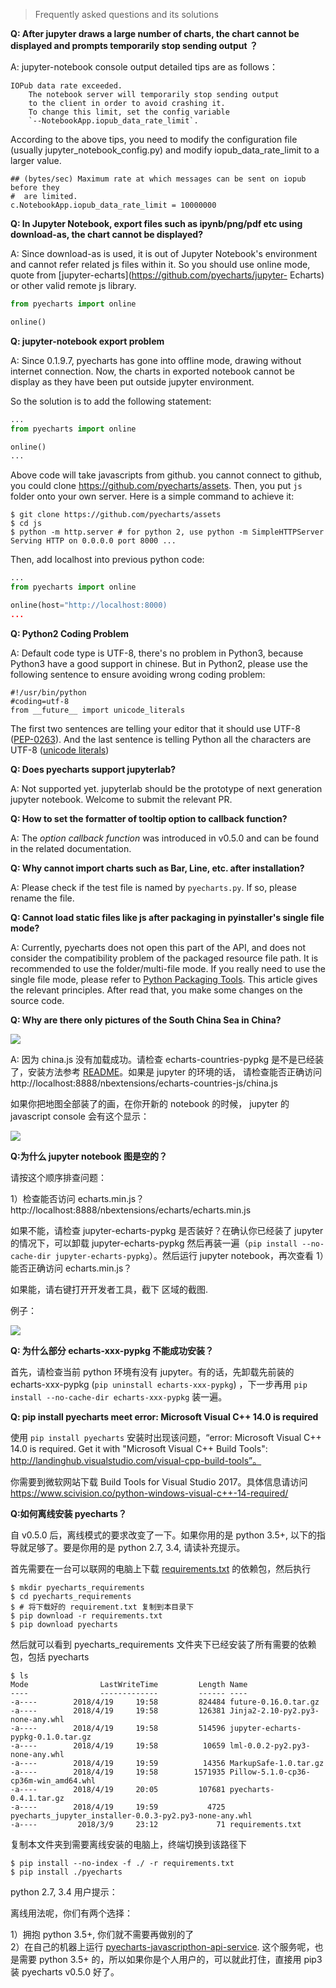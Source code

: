 > Frequently asked questions and its solutions

**Q: After jupyter draws a large number of charts, the chart cannot be displayed and prompts temporarily stop sending output ？**

A: jupyter-notebook console output detailed tips are as follows：

```
IOPub data rate exceeded.
    The notebook server will temporarily stop sending output
    to the client in order to avoid crashing it.
    To change this limit, set the config variable
    `--NotebookApp.iopub_data_rate_limit`.
```

According to the above tips, you need to modify the configuration file (usually jupyter_notebook_config.py) and modify iopub_data_rate_limit to a larger value.

```
## (bytes/sec) Maximum rate at which messages can be sent on iopub before they
#  are limited.
c.NotebookApp.iopub_data_rate_limit = 10000000
```


**Q: In Jupyter Notebook, export files such as ipynb/png/pdf etc using download-as, the chart cannot be displayed?**

A: Since download-as is used, it is out of Jupyter Notebook's environment and cannot refer related js files within it. So you should use online mode, quote from [jupyter-echarts](https://github.com/pyecharts/jupyter- Echarts) or other valid remote js library.

```python
from pyecharts import online

online()
```


**Q: jupyter-notebook export problem**

A: Since 0.1.9.7, pyecharts has gone into offline mode, drawing without internet connection. Now, the charts in exported notebook cannot be display as they have been put outside
jupyter environment.

So the solution is to add the following statement:

```python
...
from pyecharts import online

online()
...
```
Above code will take javascripts from github.
you cannot connect to github, you could clone https://github.com/pyecharts/assets. Then, you put `js` folder onto your own server. Here is a simple command to achieve it:

```
$ git clone https://github.com/pyecharts/assets
$ cd js
$ python -m http.server # for python 2, use python -m SimpleHTTPServer
Serving HTTP on 0.0.0.0 port 8000 ...
```

Then, add localhost into previous python code:

```python
...
from pyecharts import online

online(host="http://localhost:8000)
...
```

**Q: Python2 Coding Problem**

A: Default code type is UTF-8, there's no problem in Python3, because Python3 have a good support in chinese. But in Python2, please use the following sentence to ensure avoiding wrong coding problem:
```
#!/usr/bin/python
#coding=utf-8
from __future__ import unicode_literals
```
The first two sentences are telling your editor that it should use UTF-8 ([PEP-0263](https://www.python.org/dev/peps/pep-0263/)). And the last sentence is telling Python all the characters are UTF-8 ([unicode literals](http://python-future.org/unicode_literals.html))


**Q: Does pyecharts support jupyterlab?**

A: Not supported yet. jupyterlab should be the prototype of next generation jupyter notebook. Welcome to submit the relevant PR.


**Q: How to set the formatter of tooltip option to callback function?**

A: The *option callback function* was introduced in v0.5.0 and can be found in the related documentation.


**Q: Why cannot import charts such as Bar, Line, etc. after installation?**

A: Please check if the test file is named by `pyecharts.py`. If so, please rename the file.


**Q: Cannot load static files like js after packaging in pyinstaller's single file mode?**

A: Currently, pyecharts does not open this part of the API, and does not consider the compatibility problem of the packaged resource file path. It is recommended to use the folder/multi-file mode.
If you really need to use the single file mode, please refer to [Python Packaging Tools](https://kinegratii.github.io/2016/04/23/python-package/). This article gives the relevant principles. After read that, you make some changes on the source code.


**Q: Why are there only pictures of the South China Sea in China?**

![](https://user-images.githubusercontent.com/4280312/37690316-08ef46e0-2ca2-11e8-9f2c-78c41a84bf57.png)

A: 因为 china.js 没有加载成功。请检查 echarts-countries-pypkg 是不是已经装了，安装方法参考 [README](https://github.com/pyecharts/pyecharts/blob/master/README.md)。如果是 jupyter 的环境的话， 请检查能否正确访问 http://localhost:8888/nbextensions/echarts-countries-js/china.js

如果你把地图全部装了的画，在你开新的 notebook 的时候， jupyter 的 javascript console 会有这个显示：

![](https://user-images.githubusercontent.com/4280312/37921785-a472a2b8-3122-11e8-8ee3-cc80a3901d9d.png)


**Q:为什么 jupyter notebook 图是空的？**

请按这个顺序排查问题：

1）检查能否访问 echarts.min.js？ http://localhost:8888/nbextensions/echarts/echarts.min.js

如果不能，请检查 jupyter-echarts-pypkg 是否装好？在确认你已经装了 jupyter 的情况下，可以卸载 jupyter-echarts-pypkg 然后再装一遍（`pip install --no-cache-dir jupyter-echarts-pypkg`）。然后运行 jupyter notebook，再次查看 1）能否正确访问 echarts.min.js？

如果能，请右键打开开发者工具，截下 <script>...</script> 区域的截图.

例子：

![](https://user-images.githubusercontent.com/4280312/29354092-4c4eecee-8264-11e7-98bb-06ec1b4c06b6.png)


**Q: 为什么部分 echarts-xxx-pypkg 不能成功安装？**

首先，请检查当前 python 环境有没有 jupyter。有的话，先卸载先前装的 echarts-xxx-pypkg (`pip uninstall echarts-xxx-pypkg`) ，下一步再用 `pip install --no-cache-dir echarts-xxx-pypkg` 装一遍。


**Q: pip install pyecharts meet error: Microsoft Visual C++ 14.0 is required**

使用 `pip install pyecharts` 安装时出现该问题，“error: Microsoft Visual C++ 14.0 is required. Get it with "Microsoft Visual C++ Build Tools": http://landinghub.visualstudio.com/visual-cpp-build-tools”。

你需要到微软网站下载 Build Tools for Visual Studio 2017。具体信息请访问 https://www.scivision.co/python-windows-visual-c++-14-required/


**Q:如何离线安装 pyecharts？**

自 v0.5.0 后，离线模式的要求改变了一下。如果你用的是 python 3.5+, 以下的指导就足够了。要是你用的是 python 2.7, 3.4, 请读补充提示。

首先需要在一台可以联网的电脑上下载 [requirements.txt](https://github.com/pyecharts/pyecharts/blob/master/requirements.txt) 的依赖包，然后执行
``` shell
$ mkdir pyecharts_requirements
$ cd pyecharts_requirements
$ # 将下载好的 requirement.txt 复制到本目录下
$ pip download -r requirements.txt
$ pip download pyecharts
```
然后就可以看到 pyecharts_requirements 文件夹下已经安装了所有需要的依赖包，包括 pyecharts
``` shell
$ ls
Mode                LastWriteTime         Length Name
----                -------------         ------ ----
-a----        2018/4/19     19:58         824484 future-0.16.0.tar.gz
-a----        2018/4/19     19:58         126381 Jinja2-2.10-py2.py3-none-any.whl
-a----        2018/4/19     19:58         514596 jupyter-echarts-pypkg-0.1.0.tar.gz
-a----        2018/4/19     19:58          10659 lml-0.0.2-py2.py3-none-any.whl
-a----        2018/4/19     19:59          14356 MarkupSafe-1.0.tar.gz
-a----        2018/4/19     19:58        1571935 Pillow-5.1.0-cp36-cp36m-win_amd64.whl
-a----        2018/4/19     20:05         107681 pyecharts-0.4.1.tar.gz
-a----        2018/4/19     19:59           4725 pyecharts_jupyter_installer-0.0.3-py2.py3-none-any.whl
-a----         2018/3/9     23:12             71 requirements.txt
```
复制本文件夹到需要离线安装的电脑上，终端切换到该路径下

``` shell
$ pip install --no-index -f ./ -r requirements.txt
$ pip install ./pyecharts
```

python 2.7, 3.4 用户提示：

离线用法呢，你们有两个选择：

1）拥抱 python 3.5+, 你们就不需要再做别的了  
2）在自己的机器上运行 [pyecharts-javascripthon-api-service](https://github.com/pyecharts/pyecharts-javascripthon-api-service). 这个服务呢，也是需要 python 3.5+ 的，所以如果你是个人用户的，可以就此打住，直接用 pip3 装 pyecharts v0.5.0 好了。